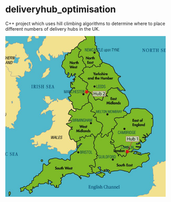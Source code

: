 # deliveryhub_optimisation
C++ project which uses hill climbing algorithms to determine where to place different numbers of delivery hubs in the UK.

![alt text](https://github.com/dominicwllmsn/deliveryhub_optimisation/blob/master/two_hub_optimisation.png "two hub optimisation result")
